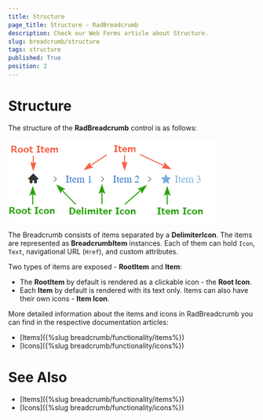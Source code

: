 ```yaml
---
title: Structure
page_title: Structure - RadBreadcrumb
description: Check our Web Forms article about Structure.
slug: breadcrumb/structure
tags: structure
published: True
position: 2
---
```


# Structure

The structure of the **RadBreadcrumb** control is as follows:

![Icon types](images/breadcrumb-structure-elements.png)

The Breadcrumb consists of items separated by a **DelimiterIcon**. The items are represented as **BreadcrumbItem** instances. Each of them can hold `Icon`, `Text`, navigational URL (`Href`), and custom attributes. 

Two types of items are exposed  - **RootItem** and **Item**:

* The **RootItem** by default is rendered as a clickable icon - the **Root Icon**.
* Each **Item** by default is rendered with its text only. Items can also have their own icons - **Item Icon**.

More detailed information about the items and icons in RadBreadcrumb you can find in the respective documentation articles:

* [Items]({%slug breadcrumb/functionality/items%})
* [Icons]({%slug breadcrumb/functionality/icons%})

# See Also

 * [Items]({%slug breadcrumb/functionality/items%})
 * [Icons]({%slug breadcrumb/functionality/icons%})



